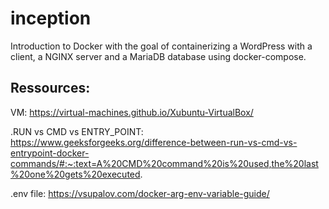 # inception

Introduction to Docker with the goal of containerizing a
WordPress with a client, a NGINX server and a MariaDB
database using docker-compose.

## Ressources:

VM: https://virtual-machines.github.io/Xubuntu-VirtualBox/

.RUN vs CMD vs ENTRY_POINT: https://www.geeksforgeeks.org/difference-between-run-vs-cmd-vs-entrypoint-docker-commands/#:~:text=A%20CMD%20command%20is%20used,the%20last%20one%20gets%20executed.

.env file: https://vsupalov.com/docker-arg-env-variable-guide/
